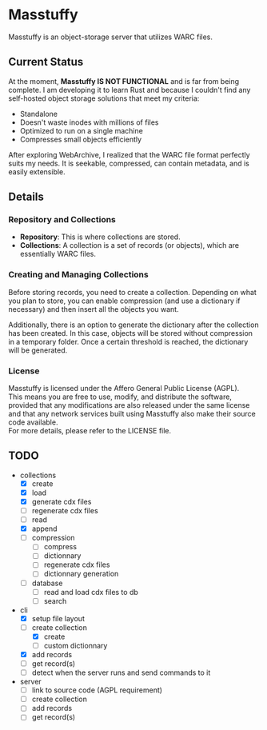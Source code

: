 # Masstuffy

Masstuffy is an object-storage server that utilizes WARC files.

## Current Status

At the moment, **Masstuffy IS NOT FUNCTIONAL** and is far from being complete. I am developing it to learn Rust and because I couldn't find any self-hosted object storage solutions that meet my criteria:

- Standalone
- Doesn't waste inodes with millions of files
- Optimized to run on a single machine
- Compresses small objects efficiently

After exploring WebArchive, I realized that the WARC file format perfectly suits my needs. It is seekable, compressed, can contain metadata, and is easily extensible.

## Details

### Repository and Collections

- **Repository**: This is where collections are stored.
- **Collections**: A collection is a set of records (or objects), which are essentially WARC files.

### Creating and Managing Collections

Before storing records, you need to create a collection. Depending on what you plan to store, you can enable compression (and use a dictionary if necessary) and then insert all the objects you want.

Additionally, there is an option to generate the dictionary after the collection has been created. In this case, objects will be stored without compression in a temporary folder. Once a certain threshold is reached, the dictionary will be generated.

### License

Masstuffy is licensed under the Affero General Public License (AGPL).\
This means you are free to use, modify, and distribute the software,\
provided that any modifications are also released under the same license\
and that any network services built using Masstuffy also make their source code available.\
For more details, please refer to the LICENSE file.

## TODO

- collections
  - [X] create
  - [X] load
  - [x] generate cdx files
  - [ ] regenerate cdx files
  - [ ] read
  - [x] append
  - [ ] compression
    - [ ] compress
    - [ ] dictionnary
    - [ ] regenerate cdx files
    - [ ] dictionnary generation
  - [ ] database
    - [ ] read and load cdx files to db
    - [ ] search
- cli
  - [x] setup file layout
  - [ ] create collection
    - [X] create
    - [ ] custom dictionnary
  - [X] add records
  - [ ] get record(s)
  - [ ] detect when the server runs and send commands to it
- server
  - [ ] link to source code (AGPL requirement)
  - [ ] create collection
  - [ ] add records
  - [ ] get record(s)
